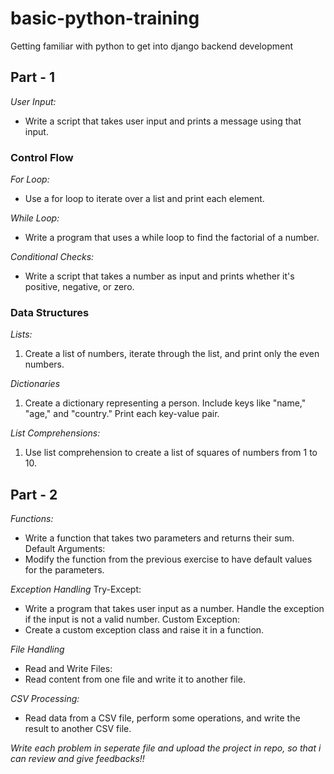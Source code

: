 # basic-python-training

Getting familiar with python to get into django backend development

## Part - 1

_User Input:_

- Write a script that takes user input and prints a message using that input.

### Control Flow

_For Loop:_

- Use a for loop to iterate over a list and print each element.

_While Loop:_

- Write a program that uses a while loop to find the factorial of a number.

_Conditional Checks:_

- Write a script that takes a number as input and prints whether it's positive, negative, or zero.

### Data Structures

_Lists:_

1. Create a list of numbers, iterate through the list, and print only the even numbers.

_Dictionaries_

1. Create a dictionary representing a person. Include keys like "name," "age," and "country." Print each key-value pair.

_List Comprehensions:_

1. Use list comprehension to create a list of squares of numbers from 1 to 10.

## Part - 2

_Functions:_

- Write a function that takes two parameters and returns their sum.
  Default Arguments:
- Modify the function from the previous exercise to have default values for the parameters.

_Exception Handling_
Try-Except:

- Write a program that takes user input as a number. Handle the exception if the input is not a valid number.
  Custom Exception:
- Create a custom exception class and raise it in a function.

_File Handling_

- Read and Write Files:
- Read content from one file and write it to another file.

_CSV Processing:_

- Read data from a CSV file, perform some operations, and write the result to another CSV file.

_Write each problem in seperate file and upload the project in repo, so that i can review and give feedbacks!!_
